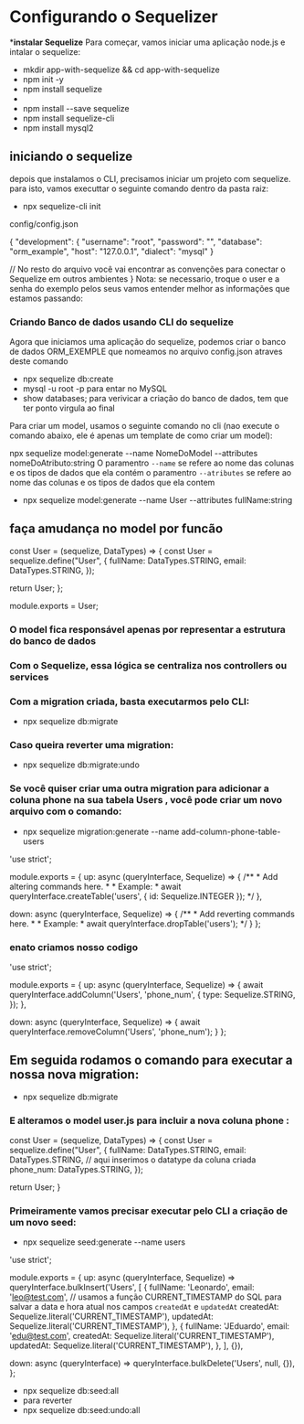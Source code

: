# Configurando o Sequelizer
***instalar Sequelize**
Para começar, vamos iniciar uma aplicação node.js e intalar o sequelize:

 - mkdir app-with-sequelize && cd app-with-sequelize
 - npm init -y
 - npm install sequelize
 -
 - npm install --save sequelize
 - npm install sequelize-cli
 - npm install mysql2

## iniciando o sequelize
depois  que instalamos o CLI, precisamos iniciar um projeto com sequelize. para isto, vamos executtar o seguinte comando dentro da pasta raiz:

- npx sequelize-cli init

config/config.json

{
  "development": {
    "username": "root",
    "password": "",
    "database": "orm_example",
    "host": "127.0.0.1",
    "dialect": "mysql"
  }

  // No resto do arquivo você vai encontrar as convenções para conectar o Sequelize em outros ambientes
}
Nota: se necessario, troque o user e a senha do exemplo pelos seus
vamos entender melhor as informações que estamos passando:

### Criando Banco de dados usando CLI do sequelize
Agora que iniciamos uma aplicação do sequelize, podemos criar o banco de dados ORM_EXEMPLE que nomeamos no arquivo config.json  atraves deste comando

-  npx sequelize db:create
-  mysql -u root -p    para entar no MySQL
-  show databases;     para verivicar a criação do banco de dados, tem que ter ponto virgula ao final


Para criar um model, usamos o seguinte comando no cli (nao execute o comando abaixo, ele é apenas um template de como criar um model):

 npx sequelize model:generate --name NomeDoModel --attributes nomeDoAtributo:string
  O paramentro `--name` se refere ao nome das colunas e os tipos de dados que ela contém
  o paramentro `--atributes` se refere ao nome das colunas e os tipos de dados que ela contem

- npx sequelize model:generate --name User --attributes fullName:string

## faça amudança no model por funcão
const User = (sequelize, DataTypes) => {
  const User = sequelize.define("User", {
    fullName: DataTypes.STRING,
    email: DataTypes.STRING,
  });

  return User;
};

module.exports = User;


### O model fica responsável apenas por representar a estrutura do banco de dados
### Com o Sequelize, essa lógica se centraliza nos controllers ou services

### Com a migration criada, basta executarmos pelo CLI:
- npx sequelize db:migrate
### Caso queira reverter uma migration:
-  npx sequelize db:migrate:undo

### Se você quiser criar uma outra migration para adicionar a coluna phone na sua tabela Users , você pode criar um novo arquivo com o comando:
-  npx sequelize migration:generate --name add-column-phone-table-users

'use strict';

module.exports = {
  up: async (queryInterface, Sequelize) => {
    /**
     * Add altering commands here.
     *
     * Example:
     * await queryInterface.createTable('users', { id: Sequelize.INTEGER });
     */
  },

  down: async (queryInterface, Sequelize) => {
    /**
     * Add reverting commands here.
     *
     * Example:
     * await queryInterface.dropTable('users');
     */
  }
};
### enato criamos nosso codigo
'use strict';

module.exports = {
  up: async (queryInterface, Sequelize) => {
   await queryInterface.addColumn('Users', 'phone_num', {
     type: Sequelize.STRING,
   });
  },

  down: async (queryInterface, Sequelize) => {
    await queryInterface.removeColumn('Users', 'phone_num');
  }
};
## Em seguida rodamos o comando para executar a nossa nova migration:
-  npx sequelize db:migrate

###  E alteramos o model user.js para incluir a nova coluna phone :
const User = (sequelize, DataTypes) => {
  const User = sequelize.define("User", {
  fullName: DataTypes.STRING,
  email: DataTypes.STRING,
  // aqui inserimos o datatype da coluna criada
  phone_num: DataTypes.STRING,
  });

  return User;
}
### Primeiramente vamos precisar executar pelo CLI a criação de um novo seed:
-  npx sequelize seed:generate --name users

  'use strict';

module.exports = {
  up: async (queryInterface, Sequelize) => queryInterface.bulkInsert('Users',
    [
      {
        fullName: 'Leonardo',
        email: 'leo@test.com',
        // usamos a função CURRENT_TIMESTAMP do SQL para salvar a data e hora atual nos campos `createdAt` e `updatedAt`
        createdAt: Sequelize.literal('CURRENT_TIMESTAMP'),
        updatedAt: Sequelize.literal('CURRENT_TIMESTAMP'),
      },
      {
        fullName: 'JEduardo',
        email: 'edu@test.com',
        createdAt: Sequelize.literal('CURRENT_TIMESTAMP'),
        updatedAt: Sequelize.literal('CURRENT_TIMESTAMP'),
      },
    ], {}),

  down: async (queryInterface) => queryInterface.bulkDelete('Users', null, {}),
};

- npx sequelize db:seed:all
- para reverter
-  npx sequelize db:seed:undo:all